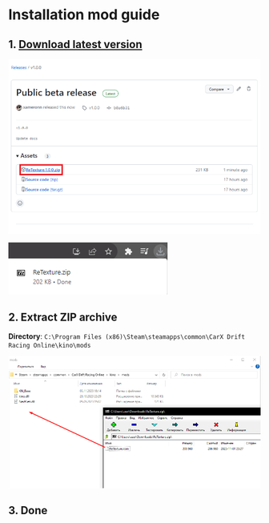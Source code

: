 # Installation mod guide

## 1. [Download latest version](https://github.com/xameronn/ReTexture/releases/latest)

![releases](./images/releases.png)

![download](./images/downloadmod.png)

## 2. Extract ZIP archive
**Directory**: `C:\Program Files (x86)\Steam\steamapps\common\CarX Drift Racing Online\kino\mods`

![extractArchive](./images/extractArchive.png)

## 3. Done